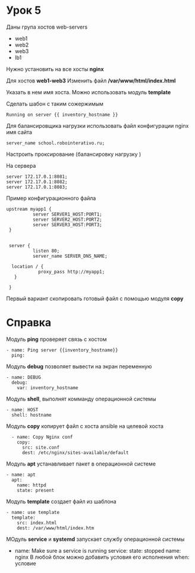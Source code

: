  Урок 5
===========================
Даны група хостов web-servers

* web1   
* web2
* web3
* lb1

Нужно установить на все хосты **nginx**

Для хостов **web1-web3** Изменить файл **/var/www/html/index.html**

Указать в нем имя хоста. Можно использовать модуль **template**

Сделать шабон с таким сожержимым

    Running on server {{ inventory_hostname }}

Для балансировщика нагрузки использовать файл конфигурации nginx  имя сайта

    server_name school.robointerativo.ru;

Настроить проксирование (балансировку нагрузку )

На сервера

    server 172.17.0.1:8081;
    server 172.17.0.1:8082;
    server 172.17.0.1:8083;

Пример конфигурационного файла

    upstream myapp1 {
              server SERVER1_HOST:PORT1;
              server SERVER2_HOST:PORT2;
              server SERVER3_HOST:PORT3;
     }


     server {
              listen 80;
              server_name SERVER_DNS_NAME;

      location / {
                proxy_pass http://myapp1;
       }

     }

Первый вариант скопировать готовый файл с помощью модуля **copy**

Cправка
=======
Модуль **ping** проверяет связь с хостом


    - name: Ping server {{inventory_hostname}}
      ping:

Модуль **debug** позволяет вывести на экран переменную

    - name: DEBUG
      debug:
        var: inventory_hostname

Модуль **shell**, выполнят комманду операционной системы

    - name: HOST
      shell: hostname

Модуль **copy** копирует файл с хоста ansible на целевой хоста

      - name: Copy Nginx conf
        copy:
          src: site.conf
          dest: /etc/nginx/sites-available/default


Модуль **apt** устанавливает пакет в операционной системе

    - name: apt
      apt:
        name: httpd
        state: present

Модуль **template** создает файл из шаблона

    - name: use template
      template:
        src: index.html
        dest: /var/www/html/index.htm

МОдуль **service** и **systemd** запускает службу операционной системы
  - name: Make sure a service is running
    service:
      state: stopped
      name:  nginx
В любой блок можно добавить условия его исполнения
    when: условие
